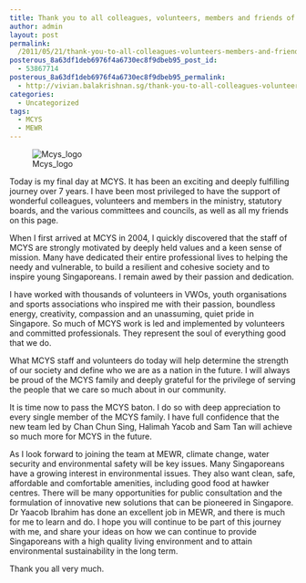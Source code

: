 ```yaml
---
title: Thank you to all colleagues, volunteers, members and friends of the MCYS family
author: admin
layout: post
permalink:
  /2011/05/21/thank-you-to-all-colleagues-volunteers-members-and-friends-of-the-mcys-family/
posterous_8a63df1deb6976f4a6730ec8f9dbeb95_post_id:
  - 53867714
posterous_8a63df1deb6976f4a6730ec8f9dbeb95_permalink:
  - http://vivian.balakrishnan.sg/thank-you-to-all-colleagues-volunteers-member
categories:
  - Uncategorized
tags:
  - MCYS
  - MEWR
---
```

<figure>
<img src="http://vivian.balakrishnan.sg/wp-content/uploads/2011/05/MCYS_logo.png.scaled500.png" alt="Mcys_logo" />
<figcaption>Mcys_logo</figcaption></figure>

<p>Today is my final day at MCYS. It has been an exciting and deeply fulfilling journey over 7 years. I have been most privileged to have the support of wonderful colleagues, volunteers and members in the ministry, statutory boards, and the various committees and councils, as well as all my friends on this page.</p>

<p>When I first arrived at MCYS in 2004, I quickly discovered that the staff of MCYS are strongly motivated by deeply held values and a keen sense of mission. Many have dedicated their entire professional lives to helping the needy and vulnerable, to build a resilient and cohesive society and to inspire young Singaporeans. I remain awed by their passion and dedication.</p>

<p>I have worked with thousands of volunteers in VWOs, youth organisations and sports associations who inspired me with their passion, boundless energy, creativity, compassion and an unassuming, quiet pride in Singapore. So much of MCYS work is led and implemented by volunteers and committed professionals. They represent the soul of everything good that we do.</p>

<p>What MCYS staff and volunteers do today will help determine the strength of our society and define who we are as a nation in the future. I will always be proud of the MCYS family and deeply grateful for the privilege of serving the people that we care so much about in our community.</p>

<p>It is time now to pass the MCYS baton. I do so with deep appreciation to every single member of the MCYS family. I have full confidence that the new team led by Chan Chun Sing, Halimah Yacob and Sam Tan will achieve so much more for MCYS in the future.</p>

<p>As I look forward to joining the team at MEWR, climate change, water security and environmental safety will be key issues. Many Singaporeans have a growing interest in environmental issues. They also want clean, safe, affordable and comfortable amenities, including good food at hawker centres. There will be many opportunities for public consultation and the formulation of innovative new solutions that can be pioneered in Singapore. Dr Yaacob Ibrahim has done an excellent job in MEWR, and there is much for me to learn and do. I hope you will continue to be part of this journey with me, and share your ideas on how we can continue to provide Singaporeans with a high quality living environment and to attain environmental sustainability in the long term.</p>

<p>Thank you all very much. </p>

<p> </p>
